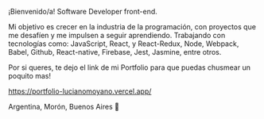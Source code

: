 ¡Bienvenido/a!
Software Developer front-end.

Mi objetivo es crecer en la industria de la programación, con proyectos que me desafíen y me impulsen a seguir aprendiendo.
Trabajando con tecnologías como: JavaScript, React, y React-Redux, Node, Webpack, Babel, Github, React-native, Firebase, Jest, Jasmine, entre otros.

Por si queres, te dejo el link de mi Portfolio para que puedas chusmear un poquito mas! 

https://portfolio-lucianomoyano.vercel.app/

Argentina, Morón, Buenos Aires 📍
